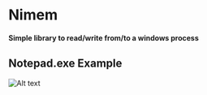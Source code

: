 # Nimem
#### Simple library to read/write from/to a windows process


## Notepad.exe Example
![Alt text](https://s7.gifyu.com/images/tkwnvblAXx.gif)